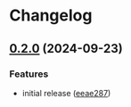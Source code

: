 # Changelog

## [0.2.0](https://github.com/kasperiio/sensorbox-15-custom-component/compare/v0.1.0...v0.2.0) (2024-09-23)


### Features

* initial release ([eeae287](https://github.com/kasperiio/sensorbox-15-custom-component/commit/eeae287b555035df9c7a66a9cf1289e7ac99b440))
